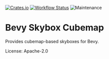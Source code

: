 [![Crates.io](https://img.shields.io/crates/v/bevy_skybox_cubemap.svg)](https://crates.io/crates/bevy_skybox_cubemap)
[![Workflow Status](https://github.com/google/bevy_skybox_cubemap/workflows/main/badge.svg)](https://github.com/google/bevy_skybox_cubemap/actions?query=workflow%3A%22main%22)
![Maintenance](https://img.shields.io/badge/maintenance-passively--maintained-yellowgreen.svg)

# Bevy Skybox Cubemap

Provides cubemap-based skyboxes for Bevy.

License: Apache-2.0
